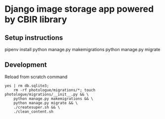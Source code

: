 # Django image storage app powered by CBIR library

## Setup instructions
pipenv install
python manage.py makemigrations
python manage.py migrate

## Development

Reload from scratch command
```
yes | rm db.sqlite3;
    rm -rf photologue/migrations/*; touch photologue/migrations/__init__.py && \
    python manage.py makemigrations && \
    python manage.py migrate && \
    ./createsuper.sh && \
    ./clean_content.sh
```
